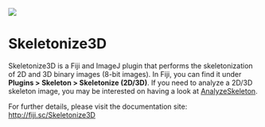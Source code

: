 [![](https://github.com/fiji/Skeletonize3D/actions/workflows/build-main.yml/badge.svg)](https://github.com/fiji/Skeletonize3D/actions/workflows/build-main.yml)

Skeletonize3D
=============

Skeletonize3D is a Fiji and ImageJ plugin that performs the skeletonization of 2D and 3D binary images (8-bit images). In Fiji, you can find it under **Plugins > Skeleton > Skeletonize (2D/3D)**. If you need to analyze a 2D/3D skeleton image, you may be interested on having a look at [AnalyzeSkeleton](http://fiji.sc/AnalyzeSkeleton).

For further details, please visit the documentation site: http://fiji.sc/Skeletonize3D
